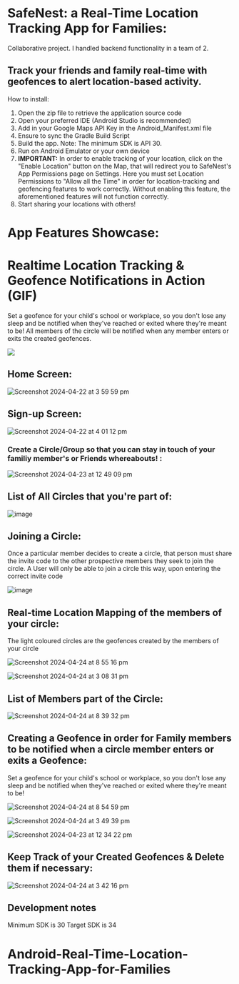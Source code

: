 # SafeNest: a Real-Time Location Tracking App for Families:
Collaborative project. I handled backend functionality in a team of 2.

## Track your friends and family real-time with geofences to alert location-based activity.

How to install:

1. Open the zip file to retrieve the application source code
2. Open your preferred IDE (Android Studio is recommended)
3. Add in your Google Maps API Key in the Android_Manifest.xml file
4. Ensure to sync the Gradle Build Script
5. Build the app. Note: The minimum SDK is API 30.
6. Run on Android Emulator or your own device
7. **IMPORTANT:** In order to enable tracking of your location, click on the "Enable Location" button on the Map, that will redirect you to SafeNest's App Permissions page on Settings. Here you must set Location Permissions to "Allow all the Time" in order for location-tracking and geofencing features to work correctly. Without enabling this feature, the aforementioned features will not function correctly. 
8. Start sharing your locations with others!

# **App Features Showcase:**

# Realtime Location Tracking & Geofence Notifications in Action (GIF) 
Set a geofence for your child's school or workplace, so you don't lose any sleep and be notified when they've reached or exited where they're meant to be! All members of the circle will be notified when any member enters or exits the created geofences.

![](https://github.com/jaiphookan20/Android-Real-Time-Location-Tracking-App-for-Families/blob/main/Geofence2.gif)


## **Home Screen:**

![Screenshot 2024-04-22 at 3 59 59 pm](https://github.com/jaiphookan20/Android-Real-Time-Location-Tracking-App-for-Families/assets/52240311/171d292f-8b57-47e5-8376-b4d8b5f7a171)

## **Sign-up Screen:**

![Screenshot 2024-04-22 at 4 01 12 pm](https://github.com/jaiphookan20/Android-Real-Time-Location-Tracking-App-for-Families/assets/52240311/e39155e2-d13f-4ef8-affb-e31cf6e63793)

### **Create a Circle/Group so that you can stay in touch of your familiy member's or Friends whereabouts! :**

![Screenshot 2024-04-23 at 12 49 09 pm](https://github.com/jaiphookan20/Android-Real-Time-Location-Tracking-App-for-Families/assets/52240311/575421b9-5daa-4efb-a149-b012b34fb280)

## List of All Circles that you're part of:

![image](https://github.com/jaiphookan20/Android-Real-Time-Location-Tracking-App-for-Families/assets/52240311/928e4ec5-bd55-429b-81cb-6170e6c9ccad)


## **Joining a Circle:**

Once a particular member decides to create a circle, that person must share the invite code to the other prospective members they seek to join the circle. A User will only be able to join a circle this way, upon entering the correct invite code

![image](https://github.com/jaiphookan20/Android-Real-Time-Location-Tracking-App-for-Families/assets/52240311/65de8478-636e-47c1-9bbf-23d794c372e0)

## **Real-time Location Mapping of the members of your circle:**
The light coloured circles are the geofences created by the members of your circle

![Screenshot 2024-04-24 at 8 55 16 pm](https://github.com/jaiphookan20/Android-Real-Time-Location-Tracking-App-for-Families/assets/52240311/ce9261b5-8719-4148-9295-2a9b7383fcbb)

![Screenshot 2024-04-24 at 3 08 31 pm](https://github.com/jaiphookan20/Android-Real-Time-Location-Tracking-App-for-Families/assets/52240311/91a0156b-e436-499d-8841-1ed4490785da)

## List of Members part of the Circle:

![Screenshot 2024-04-24 at 8 39 32 pm](https://github.com/jaiphookan20/Android-Real-Time-Location-Tracking-App-for-Families/assets/52240311/61df5c51-0c63-4586-9ed3-9ec61eec6880)

## Creating a Geofence in order for Family members to be notified when a circle member enters or exits a Geofence:
Set a geofence for your child's school or workplace, so you don't lose any sleep and be notified when they've reached or exited where they're meant to be!


![Screenshot 2024-04-24 at 8 54 59 pm](https://github.com/jaiphookan20/Android-Real-Time-Location-Tracking-App-for-Families/assets/52240311/0039bfef-f106-4dfb-839d-88c323d49949)

![Screenshot 2024-04-24 at 3 49 39 pm](https://github.com/jaiphookan20/Android-Real-Time-Location-Tracking-App-for-Families/assets/52240311/4d2deb62-634d-4eec-9421-8d287580afc5)

![Screenshot 2024-04-23 at 12 34 22 pm](https://github.com/jaiphookan20/Android-Real-Time-Location-Tracking-App-for-Families/assets/52240311/f6d80167-cc9d-463e-b364-a41574e064cd)

## Keep Track of your Created Geofences & Delete them if necessary:

![Screenshot 2024-04-24 at 3 42 16 pm](https://github.com/jaiphookan20/Android-Real-Time-Location-Tracking-App-for-Families/assets/52240311/f815481e-2928-41f7-8309-c8855d422a10)



## Development notes
Minimum SDK is 30
Target SDK is 34
# Android-Real-Time-Location-Tracking-App-for-Families
